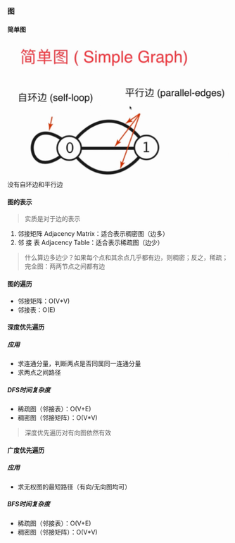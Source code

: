 ### 图

#### 简单图
![简单图](简单图.png)
没有自环边和平行边

#### 图的表示

> 实质是对于边的表示

1. 邻接矩阵 Adjacency Matrix：适合表示稠密图（边多）
1. 邻 接 表 Adjacency Table：适合表示稀疏图（边少）
> 什么算边多边少？如果每个点和其余点几乎都有边，则稠密；反之，稀疏；
> 完全图：两两节点之间都有边

#### 图的遍历

- 邻接矩阵：O(V*V)
- 邻接表：O(E)

#### 深度优先遍历

##### 应用
- 求连通分量，判断两点是否同属同一连通分量
- 求两点之间路径

##### DFS时间复杂度
- 稀疏图（邻接表）：O(V+E)
- 稠密图（邻接矩阵）：O(V*V)

> 深度优先遍历对有向图依然有效

#### 广度优先遍历

##### 应用
- 求无权图的最短路径（有向/无向图均可）

##### BFS时间复杂度
- 稀疏图（邻接表）：O(V+E)
- 稠密图（邻接矩阵）：O(V*V)

